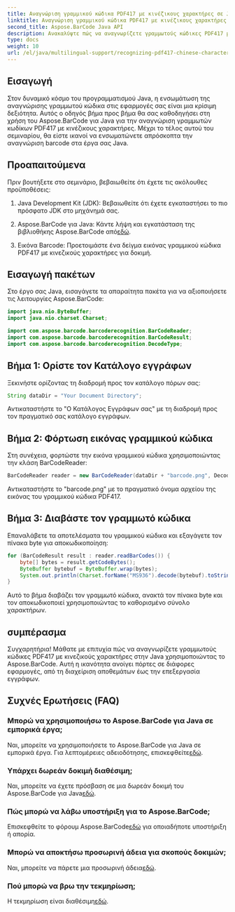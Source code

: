 ```yaml
---
title: Αναγνώριση γραμμικού κώδικα PDF417 με κινέζικους χαρακτήρες σε Java
linktitle: Αναγνώριση γραμμικού κώδικα PDF417 με κινέζικους χαρακτήρες
second_title: Aspose.BarCode Java API
description: Ανακαλύψτε πώς να αναγνωρίζετε γραμμωτούς κώδικες PDF417 με κινεζικούς χαρακτήρες σε Java χρησιμοποιώντας το Aspose.BarCode. Ακολουθήστε το περιεκτικό μας σεμινάριο για απρόσκοπτη ενσωμάτωση.
type: docs
weight: 10
url: /el/java/multilingual-support/recognizing-pdf417-chinese-characters/
---
```


## Εισαγωγή

Στον δυναμικό κόσμο του προγραμματισμού Java, η ενσωμάτωση της αναγνώρισης γραμμωτού κώδικα στις εφαρμογές σας είναι μια κρίσιμη δεξιότητα. Αυτός ο οδηγός βήμα προς βήμα θα σας καθοδηγήσει στη χρήση του Aspose.BarCode για Java για την αναγνώριση γραμμωτών κωδίκων PDF417 με κινέζικους χαρακτήρες. Μέχρι το τέλος αυτού του σεμιναρίου, θα είστε ικανοί να ενσωματώνετε απρόσκοπτα την αναγνώριση barcode στα έργα σας Java.

## Προαπαιτούμενα

Πριν βουτήξετε στο σεμινάριο, βεβαιωθείτε ότι έχετε τις ακόλουθες προϋποθέσεις:

1. Java Development Kit (JDK): Βεβαιωθείτε ότι έχετε εγκαταστήσει το πιο πρόσφατο JDK στο μηχάνημά σας.

2.  Aspose.BarCode για Java: Κάντε λήψη και εγκατάσταση της βιβλιοθήκης Aspose.BarCode από[εδώ](https://releases.aspose.com/barcode/java/).

3. Εικόνα Barcode: Προετοιμάστε ένα δείγμα εικόνας γραμμικού κώδικα PDF417 με κινεζικούς χαρακτήρες για δοκιμή.

## Εισαγωγή πακέτων

Στο έργο σας Java, εισαγάγετε τα απαραίτητα πακέτα για να αξιοποιήσετε τις λειτουργίες Aspose.BarCode:

```java
import java.nio.ByteBuffer;
import java.nio.charset.Charset;

import com.aspose.barcode.barcoderecognition.BarCodeReader;
import com.aspose.barcode.barcoderecognition.BarCodeResult;
import com.aspose.barcode.barcoderecognition.DecodeType;
```

## Βήμα 1: Ορίστε τον Κατάλογο εγγράφων

Ξεκινήστε ορίζοντας τη διαδρομή προς τον κατάλογο πόρων σας:

```java
String dataDir = "Your Document Directory";
```

Αντικαταστήστε το "Ο Κατάλογος Εγγράφων σας" με τη διαδρομή προς τον πραγματικό σας κατάλογο εγγράφων.

## Βήμα 2: Φόρτωση εικόνας γραμμικού κώδικα

Στη συνέχεια, φορτώστε την εικόνα γραμμικού κώδικα χρησιμοποιώντας την κλάση BarCodeReader:

```java
BarCodeReader reader = new BarCodeReader(dataDir + "barcode.png", DecodeType.PDF_417);
```

Αντικαταστήστε το "barcode.png" με το πραγματικό όνομα αρχείου της εικόνας του γραμμικού κώδικα PDF417.

## Βήμα 3: Διαβάστε τον γραμμωτό κώδικα

Επαναλάβετε τα αποτελέσματα του γραμμικού κώδικα και εξαγάγετε τον πίνακα byte για αποκωδικοποίηση:

```java
for (BarCodeResult result : reader.readBarCodes()) {
    byte[] bytes = result.getCodeBytes();
    ByteBuffer bytebuf = ByteBuffer.wrap(bytes);
    System.out.println(Charset.forName("MS936").decode(bytebuf).toString());
}
```

Αυτό το βήμα διαβάζει τον γραμμωτό κώδικα, ανακτά τον πίνακα byte και τον αποκωδικοποιεί χρησιμοποιώντας το καθορισμένο σύνολο χαρακτήρων.

## συμπέρασμα

Συγχαρητήρια! Μάθατε με επιτυχία πώς να αναγνωρίζετε γραμμωτούς κώδικες PDF417 με κινεζικούς χαρακτήρες στην Java χρησιμοποιώντας το Aspose.BarCode. Αυτή η ικανότητα ανοίγει πόρτες σε διάφορες εφαρμογές, από τη διαχείριση αποθεμάτων έως την επεξεργασία εγγράφων.

## Συχνές Ερωτήσεις (FAQ)

### Μπορώ να χρησιμοποιήσω το Aspose.BarCode για Java σε εμπορικά έργα;
 Ναι, μπορείτε να χρησιμοποιήσετε το Aspose.BarCode για Java σε εμπορικά έργα. Για λεπτομέρειες αδειοδότησης, επισκεφθείτε[εδώ](https://purchase.aspose.com/buy).

### Υπάρχει δωρεάν δοκιμή διαθέσιμη;
 Ναι, μπορείτε να έχετε πρόσβαση σε μια δωρεάν δοκιμή του Aspose.BarCode για Java[εδώ](https://releases.aspose.com/).

### Πώς μπορώ να λάβω υποστήριξη για το Aspose.BarCode;
 Επισκεφθείτε το φόρουμ Aspose.BarCode[εδώ](https://forum.aspose.com/c/barcode/13) για οποιαδήποτε υποστήριξη ή απορία.

### Μπορώ να αποκτήσω προσωρινή άδεια για σκοπούς δοκιμών;
Ναι, μπορείτε να πάρετε μια προσωρινή άδεια[εδώ](https://purchase.aspose.com/temporary-license/).

### Πού μπορώ να βρω την τεκμηρίωση;
 Η τεκμηρίωση είναι διαθέσιμη[εδώ](https://reference.aspose.com/barcode/java/).
